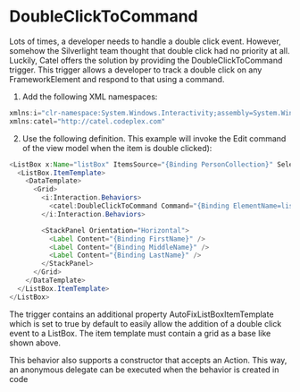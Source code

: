 # DoubleClickToCommand

Lots of times, a developer needs to handle a double click event. However, somehow the Silverlight team thought that double click had no priority at all. Luckily, Catel offers the solution by providing the DoubleClickToCommand trigger. This trigger allows a developer to track a double click on any FrameworkElement and respond to that using a command.

1) Add the following XML namespaces:

``` {.java data-syntaxhighlighter-params="brush: java; gutter: false; theme: Confluence" data-theme="Confluence" style="brush: java; gutter: false; theme: Confluence"}
xmlns:i="clr-namespace:System.Windows.Interactivity;assembly=System.Windows.Interactivity"
xmlns:catel="http://catel.codeplex.com"
```

2) Use the following definition. This example will invoke the Edit command of the view model when the item is double clicked):

``` {.java data-syntaxhighlighter-params="brush: java; gutter: false; theme: Confluence" data-theme="Confluence" style="brush: java; gutter: false; theme: Confluence"}
<ListBox x:Name="listBox" ItemsSource="{Binding PersonCollection}" SelectedItem="{Binding SelectedPerson}">
  <ListBox.ItemTemplate>
    <DataTemplate>
      <Grid>
        <i:Interaction.Behaviors>
          <catel:DoubleClickToCommand Command="{Binding ElementName=listBox, Path=DataContext.Edit}" />
        </i:Interaction.Behaviors>

        <StackPanel Orientation="Horizontal">
          <Label Content="{Binding FirstName}" />
          <Label Content="{Binding MiddleName}" />
          <Label Content="{Binding LastName}" />
        </StackPanel>
      </Grid>
    </DataTemplate>
  </ListBox.ItemTemplate>
</ListBox>
```

The trigger contains an additional property AutoFixListBoxItemTemplate which is set to true by default to easily allow the addition of a double click event to a ListBox. The item template must contain a grid as a base like shown above.

This behavior also supports a constructor that accepts an Action. This way, an anonymous delegate can be executed when the behavior is created in code

